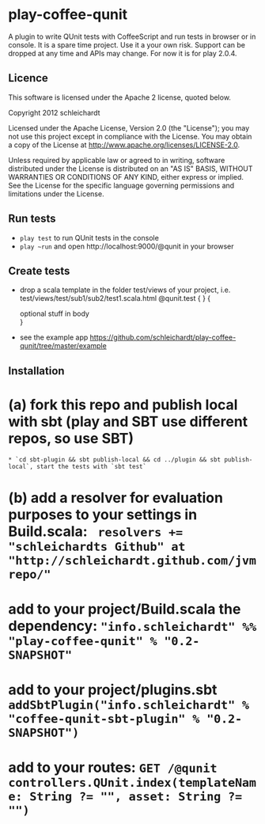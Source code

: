 # play-coffee-qunit
A plugin to write QUnit tests with CoffeeScript and run tests in browser or in console.
It is a spare time project. Use it a your own risk. Support can be dropped at any time and APIs may change.
For now it is for play 2.0.4.

## Licence

This software is licensed under the Apache 2 license, quoted below.

Copyright 2012 schleichardt

Licensed under the Apache License, Version 2.0 (the "License"); you may not use this project except in compliance with the License. You may obtain a copy of the License at http://www.apache.org/licenses/LICENSE-2.0.

Unless required by applicable law or agreed to in writing, software distributed under the License is distributed on an "AS IS" BASIS, WITHOUT WARRANTIES OR CONDITIONS OF ANY KIND, either express or implied. See the License for the specific language governing permissions and limitations under the License.

## Run tests
* `play test` to run QUnit tests in the console
* `play ~run` and open http://localhost:9000/@qunit in your browser

## Create tests
* drop a scala template in the folder test/views of your project, i.e. test/views/test/sub1/sub2/test1.scala.html
    @qunit.test {
       <script src="/public/path/file-containing-qunit-tests.test.js"></script>
    } {
      <div>optional stuff in body</div>
    }

* see the example app https://github.com/schleichardt/play-coffee-qunit/tree/master/example

## Installation
# (a) fork this repo and publish local with sbt (play and SBT use different repos, so use SBT)
    * `cd sbt-plugin && sbt publish-local && cd ../plugin && sbt publish-local`, start the tests with `sbt test`
# (b) add a resolver for evaluation purposes to your settings in Build.scala: ` resolvers += "schleichardts Github" at "http://schleichardt.github.com/jvmrepo/"`
# add to your project/Build.scala the dependency: `"info.schleichardt" %% "play-coffee-qunit" % "0.2-SNAPSHOT"`
# add to your project/plugins.sbt `addSbtPlugin("info.schleichardt" % "coffee-qunit-sbt-plugin" % "0.2-SNAPSHOT")`
# add to your routes: `GET /@qunit controllers.QUnit.index(templateName: String ?= "", asset: String ?= "")`